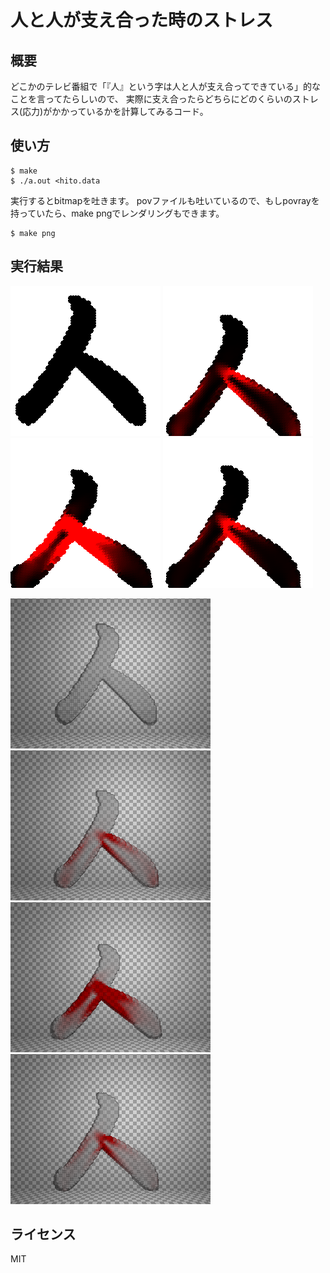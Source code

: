# 人と人が支え合った時のストレス

## 概要

どこかのテレビ番組で「『人』という字は人と人が支え合ってできている」的なことを言ってたらしいので、
実際に支え合ったらどちらにどのくらいのストレス(応力)がかかっているかを計算してみるコード。

## 使い方

    $ make
    $ ./a.out <hito.data

実行するとbitmapを吐きます。
povファイルも吐いているので、もしpovrayを持っていたら、make pngでレンダリングもできます。

    $ make png

## 実行結果

![bmp1](fig/hito_bmp1.png)
![bmp1](fig/hito_bmp2.png)
![bmp1](fig/hito_bmp3.png)
![bmp1](fig/hito_bmp4.png)

![bmp1](fig/hito_pov1.png)
![bmp1](fig/hito_pov2.png)
![bmp1](fig/hito_pov3.png)
![bmp1](fig/hito_pov4.png)

## ライセンス

MIT